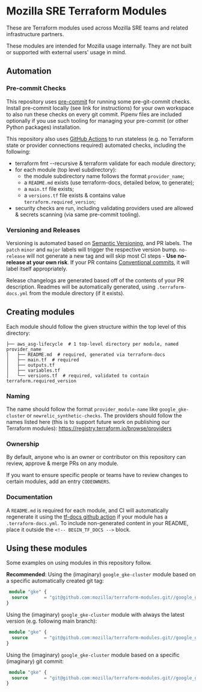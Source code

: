 # Mozilla SRE Terraform Modules

These are Terraform modules used across Mozilla SRE teams and related infrastructure partners.

These modules are intended for Mozilla usage internally. They are not built or supported with external users' usage in mind.

## Automation

### Pre-commit Checks
This repository uses [pre-commit](https://pre-commit.com/) for running some pre-git-commit checks. Install pre-commit locally (see link for instructions) for your own workspace to also run these checks on every git commit. Pipenv files are included optionally if you use such tooling for managing your pre-commit (or other Python packages) installation.

This repository also uses [GitHub Actions](.github/workflows/ci.yaml) to run stateless (e.g. no Terraform state or provider connections required) automated checks, including the following:
* terraform fmt --recursive & terraform validate for each module directory;
* for each module (top level subdirectory):
  * the module subdirectory name follows the format `provider_name`;
  * a `README.md` exists (use terraform-docs, detailed below, to generate);
  * a `main.tf` file exists;
  * a `versions.tf` file exists & contains value `terraform.required_version`;
* security checks are run, including validating providers used are allowed & secrets scanning (via same pre-commit tooling).

### Versioning and Releases

Versioning is automated based on [Semantic Versioning](https://semver.org/), and PR labels. The `patch` `minor` and `major` labels will trigger the respective version bump. `no-release` will not generate a new tag and will skip most CI steps - **Use no-release at your own risk**. 
If your PR contains [Conventional commits](https://www.conventionalcommits.org/en/v1.0.0/), it will label itself appropriately.

Release changelogs are generated based off of the contents of your PR description.
Readmes will be automatically generated, using `.terraform-docs.yml` from the module directory (if it exists).

## Creating modules

Each module should follow the given structure within the top level of this directory:

```
├── aws_asg-lifecycle  # 1 top-level directory per module, named provider_name
│   ├── README.md  # required, generated via terraform-docs
│   ├── main.tf  # required
│   ├── outputs.tf
│   ├── variables.tf
│   └── versions.tf  # required, validated to contain terraform.required_version
```

### Naming

The name should follow the format `provider_module-name` like `google_gke-cluster` or `newrelic_synthetic-checks`. The providers should follow the names listed here (this is to support future work on publishing our Terraform modules): https://registry.terraform.io/browse/providers

### Ownership

By default, anyone who is an owner or contributor on this repository can review, approve & merge PRs on any module.

If you want to ensure specific people or teams have to review changes to certain modules, add an entry `CODEOWNERS`.

### Documentation

A `README.md` is required for each module, and CI will automatically regenerate it using the [tf-docs github action](https://github.com/terraform-docs/gh-actions) if your module has a `.terraform-docs.yml`.
To include non-generated content in your README, place it outside the `<!-- BEGIN_TF_DOCS -->` block.

## Using these modules

Some examples on using modules in this repository follow.

**Recommended**: Using the (imaginary) `google_gke-cluster` module based on a specific automatically created git tag:
```terraform
 module "gke" {
  source      = "git@github.com:mozilla/terraform-modules.git//google_gke-cluster?ref=google_gke-cluster_v1.0.1"
}
```

Using the (imaginary) `google_gke-cluster` module with always the latest version (e.g. following main branch):
```terraform
 module "gke" {
  source      = "git@github.com:mozilla/terraform-modules.git//google_gke-cluster?ref=main"
}
```

Using the (imaginary) `google_gke-cluster` module based on a specific (imaginary) git commit:
```terraform
 module "gke" {
  source      = "git@github.com:mozilla/terraform-modules.git//google_gke-cluster?ref=69ad17030bfa4ea46f68f8cc449102d446658851"
}
```
